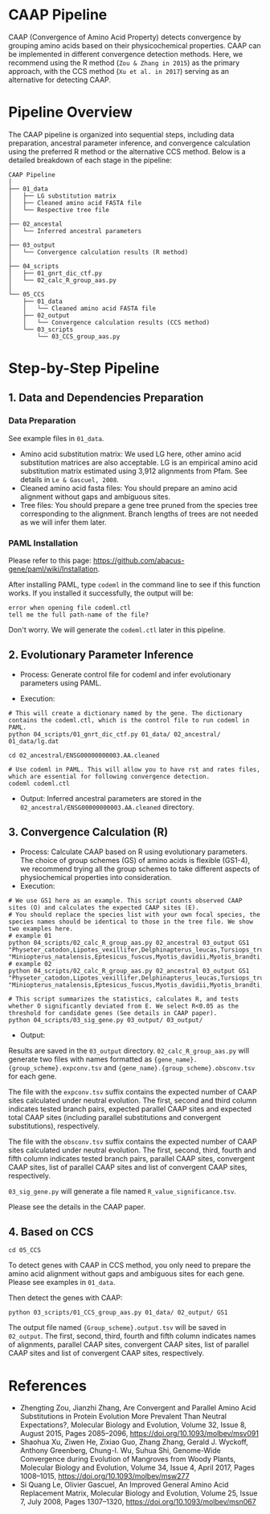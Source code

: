 # CAAP Pipeline
CAAP (Convergence of Amino Acid Property) detects convergence by grouping amino acids based on their physicochemical properties. CAAP can be implemented in different convergence detection methods. Here, we recommend using the R method (`Zou & Zhang in 2015`) as the primary approach, with the CCS method (`Xu et al. in 2017`) serving as an alternative for detecting CAAP.

# Pipeline Overview
The CAAP pipeline is organized into sequential steps, including data preparation, ancestral parameter inference, and convergence calculation using the preferred R method or the alternative CCS method. Below is a detailed breakdown of each stage in the pipeline:
```
CAAP Pipeline
│
├── 01_data
│   ├── LG substitution matrix
│   ├── Cleaned amino acid FASTA file
│   └── Respective tree file
│
├── 02_ancestal
│   └── Inferred ancestral parameters
│
├── 03_output
│   └── Convergence calculation results (R method)
│
├── 04_scripts
│   ├── 01_gnrt_dic_ctf.py
│   └── 02_calc_R_group_aas.py
│
└── 05_CCS
    ├── 01_data
    │   └── Cleaned amino acid FASTA file
    ├── 02_output
    │   └── Convergence calculation results (CCS method)
    └── 03_scripts
        └── 03_CCS_group_aas.py
```
# Step-by-Step Pipeline
## 1. Data and Dependencies Preparation
### Data Preparation
See example files in `01_data`.
- Amino acid substitution matrix: We used LG here, other amino acid substitution matrices are also acceptable. LG is an empirical amino acid substitution matrix estimated using 3,912 alignments from Pfam. See details in `Le & Gascuel, 2008`.
- Cleaned amino acid fasta files: You should prepare an amino acid alignment without gaps and ambiguous sites.
- Tree files: You should prepare a gene tree pruned from the species tree corresponding to the alignment. Branch lengths of trees are not needed as we will infer them later.

### PAML Installation
Please refer to this page: https://github.com/abacus-gene/paml/wiki/Installation.

After installing PAML, type `codeml` in the command line to see if this function works. If you installed it successfully, the output will be:
```
error when opening file codeml.ctl
tell me the full path-name of the file?
```
Don't worry. We will generate the `codeml.ctl` later in this pipeline.

## 2. Evolutionary Parameter Inference
- Process:
Generate control file for codeml and infer evolutionary parameters using PAML.

- Execution:
```
# This will create a dictionary named by the gene. The dictionary contains the codeml.ctl, which is the control file to run codeml in PAML.
python 04_scripts/01_gnrt_dic_ctf.py 01_data/ 02_ancestral/ 01_data/lg.dat

cd 02_ancestral/ENSG00000000003.AA.cleaned

# Use codeml in PAML. This will allow you to have rst and rates files, which are essential for following convergence detection.
codeml codeml.ctl
```
- Output:
Inferred ancestral parameters are stored in the `02_ancestral/ENSG00000000003.AA.cleaned` directory.

## 3. Convergence Calculation (R)
- Process:
Calculate CAAP based on R using evolutionary parameters. The choice of group schemes (GS) of amino acids is flexible (GS1-4), we recommend trying all the group schemes to take different aspects of physiochemical properties into consideration.
- Execution:
```
# We use GS1 here as an example. This script counts observed CAAP sites (O) and calculates the expected CAAP sites (E).
# You should replace the species list with your own focal species, the species names should be identical to those in the tree file. We show two examples here.
# example 01
python 04_scripts/02_calc_R_group_aas.py 02_ancestral 03_output GS1 "Physeter_catodon,Lipotes_vexillifer,Delphinapterus_leucas,Tursiops_truncatus,Orcinus_orca" "Miniopterus_natalensis,Eptesicus_fuscus,Myotis_davidii,Myotis_brandti,Myotis_lucifugus"
# example 02
python 04_scripts/02_calc_R_group_aas.py 02_ancestral 03_output GS1 "Physeter_catodon,Lipotes_vexillifer,Delphinapterus_leucas,Tursiops_truncatus,Orcinus_orca"  "Miniopterus_natalensis,Eptesicus_fuscus,Myotis_davidii,Myotis_brandti,Myotis_lucifugus,Hipposideros_armiger,Rhinolophus_sinicus,Rousettus_aegyptiacus"

# This script summarizes the statistics, calculates R, and tests whether O significantly deviated from E. We select R<0.05 as the threshold for candidate genes (See details in CAAP paper).
python 04_scripts/03_sig_gene.py 03_output/ 03_output/
```
- Output:

Results are saved in the `03_output` directory. `02_calc_R_group_aas.py` will generate two files with names formatted as `{gene_name}.{group_scheme}.expconv.tsv` and `{gene_name}.{group_scheme}.obsconv.tsv` for each gene. 

The file with the `expconv.tsv` suffix contains the expected number of CAAP sites calculated under neutral evolution. The first, second and third column indicates tested branch pairs, expected parallel CAAP sites and expected total CAAP sites (including parallel substitutions and convergent substitutions), respectively.

The file with the `obsconv.tsv` suffix contains the expected number of CAAP sites calculated under neutral evolution. The first, second, third, fourth and fifth column indicates tested branch pairs, parallel CAAP sites, convergent CAAP sites, list of parallel CAAP sites and list of convergent CAAP sites, respectively.

`03_sig_gene.py` will generate a file named `R_value_significance.tsv`.

Please see the details in the CAAP paper.

## 4. Based on CCS
```
cd 05_CCS
```

To detect genes with CAAP in CCS method, you only need to prepare the amino acid alignment without gaps and ambiguous sites for each gene. Please see examples in `01_data`.

Then detect the genes with CAAP:
```
python 03_scripts/01_CCS_group_aas.py 01_data/ 02_output/ GS1
```
The output file named `{Group_scheme}.output.tsv` will be saved in `02_output`. The first, second, third, fourth and fifth column indicates names of alignments, parallel CAAP sites, convergent CAAP sites, list of parallel CAAP sites and list of convergent CAAP sites, respectively.

# References
- Zhengting Zou, Jianzhi Zhang, Are Convergent and Parallel Amino Acid Substitutions in Protein Evolution More Prevalent Than Neutral Expectations?, Molecular Biology and Evolution, Volume 32, Issue 8, August 2015, Pages 2085–2096, https://doi.org/10.1093/molbev/msv091
- Shaohua Xu, Ziwen He, Zixiao Guo, Zhang Zhang, Gerald J. Wyckoff, Anthony Greenberg, Chung-I. Wu, Suhua Shi, Genome-Wide Convergence during Evolution of Mangroves from Woody Plants, Molecular Biology and Evolution, Volume 34, Issue 4, April 2017, Pages 1008–1015, https://doi.org/10.1093/molbev/msw277
- Si Quang Le, Olivier Gascuel, An Improved General Amino Acid Replacement Matrix, Molecular Biology and Evolution, Volume 25, Issue 7, July 2008, Pages 1307–1320, https://doi.org/10.1093/molbev/msn067


